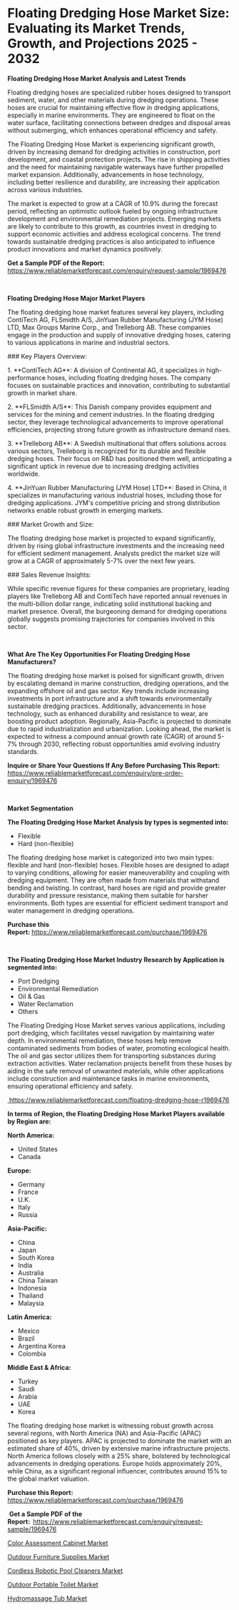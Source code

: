 <p><h1>Floating Dredging Hose Market Size: Evaluating its Market Trends, Growth, and Projections 2025 - 2032</h1></p><p><strong>Floating Dredging Hose Market Analysis and Latest Trends</strong></p>
<p><p>Floating dredging hoses are specialized rubber hoses designed to transport sediment, water, and other materials during dredging operations. These hoses are crucial for maintaining effective flow in dredging applications, especially in marine environments. They are engineered to float on the water surface, facilitating connections between dredges and disposal areas without submerging, which enhances operational efficiency and safety.</p><p>The Floating Dredging Hose Market is experiencing significant growth, driven by increasing demand for dredging activities in construction, port development, and coastal protection projects. The rise in shipping activities and the need for maintaining navigable waterways have further propelled market expansion. Additionally, advancements in hose technology, including better resilience and durability, are increasing their application across various industries.</p><p>The market is expected to grow at a CAGR of 10.9% during the forecast period, reflecting an optimistic outlook fueled by ongoing infrastructure development and environmental remediation projects. Emerging markets are likely to contribute to this growth, as countries invest in dredging to support economic activities and address ecological concerns. The trend towards sustainable dredging practices is also anticipated to influence product innovations and market dynamics positively.</p></p>
<p><strong>Get a Sample PDF of the Report:&nbsp;</strong> <a href="https://www.reliablemarketforecast.com/enquiry/request-sample/1969476?utm_campaign=1888&utm_medium=2&utm_source=Github&utm_content=ia&utm_term=05042025&utm_id=floating-dredging-hose">https://www.reliablemarketforecast.com/enquiry/request-sample/1969476</a></p>
<p>&nbsp;</p>
<p><strong>Floating Dredging Hose Major Market Players</strong></p>
<p><p>The floating dredging hose market features several key players, including ContiTech AG, FLSmidth A/S, JinYuan Rubber Manufacturing (JYM Hose) LTD, Max Groups Marine Corp., and Trelleborg AB. These companies engage in the production and supply of innovative dredging hoses, catering to various applications in marine and industrial sectors.</p><p>### Key Players Overview:</p><p>1. **ContiTech AG**: A division of Continental AG, it specializes in high-performance hoses, including floating dredging hoses. The company focuses on sustainable practices and innovation, contributing to substantial growth in market share.</p><p>2. **FLSmidth A/S**: This Danish company provides equipment and services for the mining and cement industries. In the floating dredging sector, they leverage technological advancements to improve operational efficiencies, projecting strong future growth as infrastructure demand rises.</p><p>3. **Trelleborg AB**: A Swedish multinational that offers solutions across various sectors, Trelleborg is recognized for its durable and flexible dredging hoses. Their focus on R&D has positioned them well, anticipating a significant uptick in revenue due to increasing dredging activities worldwide.</p><p>4. **JinYuan Rubber Manufacturing (JYM Hose) LTD**: Based in China, it specializes in manufacturing various industrial hoses, including those for dredging applications. JYM's competitive pricing and strong distribution networks enable robust growth in emerging markets.</p><p>### Market Growth and Size:</p><p>The floating dredging hose market is projected to expand significantly, driven by rising global infrastructure investments and the increasing need for efficient sediment management. Analysts predict the market size will grow at a CAGR of approximately 5-7% over the next few years.</p><p>### Sales Revenue Insights:</p><p>While specific revenue figures for these companies are proprietary, leading players like Trelleborg AB and ContiTech have reported annual revenues in the multi-billion dollar range, indicating solid institutional backing and market presence. Overall, the burgeoning demand for dredging operations globally suggests promising trajectories for companies involved in this sector.</p></p>
<p>&nbsp;</p>
<p><strong>What Are The Key Opportunities For Floating Dredging Hose Manufacturers?</strong></p>
<p><p>The floating dredging hose market is poised for significant growth, driven by escalating demand in marine construction, dredging operations, and the expanding offshore oil and gas sector. Key trends include increasing investments in port infrastructure and a shift towards environmentally sustainable dredging practices. Additionally, advancements in hose technology, such as enhanced durability and resistance to wear, are boosting product adoption. Regionally, Asia-Pacific is projected to dominate due to rapid industrialization and urbanization. Looking ahead, the market is expected to witness a compound annual growth rate (CAGR) of around 5-7% through 2030, reflecting robust opportunities amid evolving industry standards.</p></p>
<p><strong>Inquire or Share Your Questions If Any Before Purchasing This Report:</strong> <a href="https://www.reliablemarketforecast.com/enquiry/pre-order-enquiry/1969476?utm_campaign=1888&utm_medium=2&utm_source=Github&utm_content=ia&utm_term=05042025&utm_id=floating-dredging-hose">https://www.reliablemarketforecast.com/enquiry/pre-order-enquiry/1969476</a></p>
<p>&nbsp;</p>
<p><strong>Market Segmentation</strong></p>
<p><strong>The Floating Dredging Hose Market Analysis by types is segmented into:</strong></p>
<p><ul><li>Flexible</li><li>Hard (non-flexible)</li></ul></p>
<p><p>The floating dredging hose market is categorized into two main types: flexible and hard (non-flexible) hoses. Flexible hoses are designed to adapt to varying conditions, allowing for easier maneuverability and coupling with dredging equipment. They are often made from materials that withstand bending and twisting. In contrast, hard hoses are rigid and provide greater durability and pressure resistance, making them suitable for harsher environments. Both types are essential for efficient sediment transport and water management in dredging operations.</p></p>
<p><strong>Purchase this Report:&nbsp;</strong><a href="https://www.reliablemarketforecast.com/purchase/1969476?utm_campaign=1888&utm_medium=2&utm_source=Github&utm_content=ia&utm_term=05042025&utm_id=floating-dredging-hose">https://www.reliablemarketforecast.com/purchase/1969476</a></p>
<p>&nbsp;</p>
<p><strong>The Floating Dredging Hose Market Industry Research by Application is segmented into:</strong></p>
<p><ul><li>Port Dredging</li><li>Environmental Remediation</li><li>Oil & Gas</li><li>Water Reclamation</li><li>Others</li></ul></p>
<p><p>The Floating Dredging Hose Market serves various applications, including port dredging, which facilitates vessel navigation by maintaining water depth. In environmental remediation, these hoses help remove contaminated sediments from bodies of water, promoting ecological health. The oil and gas sector utilizes them for transporting substances during extraction activities. Water reclamation projects benefit from these hoses by aiding in the safe removal of unwanted materials, while other applications include construction and maintenance tasks in marine environments, ensuring operational efficiency and safety.</p></p>
<p><a href="https://www.reliablemarketforecast.com/floating-dredging-hose-r1969476?utm_campaign=1888&utm_medium=2&utm_source=Github&utm_content=ia&utm_term=05042025&utm_id=floating-dredging-hose">&nbsp;https://www.reliablemarketforecast.com/floating-dredging-hose-r1969476</a></p>
<p><strong>In terms of Region, the Floating Dredging Hose Market Players available by Region are:</strong></p>
<p>
    <p> <strong> North America: </strong>
        <ul>
            <li>United States</li>
            <li>Canada</li>
        </ul>
        </p> 
    <p> <strong> Europe: </strong>
        <ul>
            <li>Germany</li>
            <li>France</li>
            <li>U.K.</li>
            <li>Italy</li>
            <li>Russia</li>
        </ul>
        </p> 
    <p> <strong> Asia-Pacific: </strong>
        <ul>
            <li>China</li>
            <li>Japan</li>
            <li>South Korea</li>
            <li>India</li>
            <li>Australia</li>
            <li>China Taiwan</li>
            <li>Indonesia</li>
            <li>Thailand</li>
            <li>Malaysia</li>
        </ul>
        </p> 
    <p> <strong> Latin America: </strong>
        <ul>
            <li>Mexico</li>
            <li>Brazil</li>
            <li>Argentina Korea</li>
            <li>Colombia</li>
        </ul>
        </p> 
    <p> <strong> Middle East & Africa: </strong>
        <ul>
            <li>Turkey</li>
            <li>Saudi</li>
            <li>Arabia</li>
            <li>UAE</li>
            <li>Korea</li>
        </ul>
    </p>
    </p>
<p><p>The floating dredging hose market is witnessing robust growth across several regions, with North America (NA) and Asia-Pacific (APAC) positioned as key players. APAC is projected to dominate the market with an estimated share of 40%, driven by extensive marine infrastructure projects. North America follows closely with a 25% share, bolstered by technological advancements in dredging operations. Europe holds approximately 20%, while China, as a significant regional influencer, contributes around 15% to the global market valuation.</p></p>
<p><strong>Purchase this Report: </strong><a href="https://www.reliablemarketforecast.com/purchase/1969476?utm_campaign=1888&utm_medium=2&utm_source=Github&utm_content=ia&utm_term=05042025&utm_id=floating-dredging-hose">https://www.reliablemarketforecast.com/purchase/1969476</a></p>
<p>&nbsp;<strong>Get a Sample PDF of the Report:&nbsp;&nbsp;</strong><a href="https://www.reliablemarketforecast.com/enquiry/request-sample/1969476?utm_campaign=1888&utm_medium=2&utm_source=Github&utm_content=ia&utm_term=05042025&utm_id=floating-dredging-hose">https://www.reliablemarketforecast.com/enquiry/request-sample/1969476</a></p>
<p><strong></strong></p>
<p><p><a href="https://github.com/parthplagaf6/Market-Research-Report-List-1/blob/main/color-assessment-cabinet-market.md?utm_campaign=1888&utm_medium=2&utm_source=Github&utm_content=ia&utm_term=05042025&utm_id=floating-dredging-hose">Color Assessment Cabinet Market</a></p><p><a href="https://github.com/abararybar2x/Market-Research-Report-List-1/blob/main/outdoor-furniture-supplies-market.md?utm_campaign=1888&utm_medium=2&utm_source=Github&utm_content=ia&utm_term=05042025&utm_id=floating-dredging-hose">Outdoor Furniture Supplies Market</a></p><p><a href="https://github.com/tandyorandby/Market-Research-Report-List-1/blob/main/cordless-robotic-pool-cleaners-market.md?utm_campaign=1888&utm_medium=2&utm_source=Github&utm_content=ia&utm_term=05042025&utm_id=floating-dredging-hose">Cordless Robotic Pool Cleaners Market</a></p><p><a href="https://github.com/shamprenadw7/Market-Research-Report-List-1/blob/main/outdoor-portable-toilet-market.md?utm_campaign=1888&utm_medium=2&utm_source=Github&utm_content=ia&utm_term=05042025&utm_id=floating-dredging-hose">Outdoor Portable Toilet Market</a></p><p><a href="https://github.com/estaykaleslo/Market-Research-Report-List-1/blob/main/hydromassage-tub-market.md?utm_campaign=1888&utm_medium=2&utm_source=Github&utm_content=ia&utm_term=05042025&utm_id=floating-dredging-hose">Hydromassage Tub Market</a></p></p>